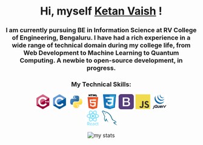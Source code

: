 <h1 align="center">Hi, myself <a href="https://ktnvaish.github.io/website/">Ketan Vaish</a> !</h1>
<h3 align="center">I am currently pursuing BE in Information Science at RV College of Engineering, Bengaluru. I have had a rich experience in a wide range of technical domain during my college life, from Web Development to Machine Learning to Quantum Computing. A newbie to open-source development, in progress.</h3>
<!-- <br> -->
<!-- <p align="center"> <img src="https://komarev.com/ghpvc/?username=satviktiwari" alt="satviktiwari" /> </p> -->
<h3 align="center">My Technical Skills:</h3>
<p align="center">
  <img src="https://raw.githubusercontent.com/devicons/devicon/master/icons/cplusplus/cplusplus-original.svg" alt="cplusplus" width="40" height="40"/>
  <img src="https://raw.githubusercontent.com/devicons/devicon/master/icons/c/c-original.svg" alt="c" width="40" height="40"/>
  <img src="https://raw.githubusercontent.com/devicons/devicon/master/icons/python/python-original.svg" alt="python" width="40" height="40"/>
  <img src="https://raw.githubusercontent.com/devicons/devicon/master/icons/html5/html5-original-wordmark.svg" alt="html5" width="40" height="40"/>
  <img src="https://raw.githubusercontent.com/devicons/devicon/master/icons/css3/css3-original.svg" alt="css3" width="40" height="40"/>
  <code><img height="40" src="https://raw.githubusercontent.com/github/explore/80688e429a7d4ef2fca1e82350fe8e3517d3494d/topics/bootstrap/bootstrap.png"></code>
  <img src="https://raw.githubusercontent.com/devicons/devicon/master/icons/javascript/javascript-original.svg" alt="javascript" width="40" height="40"/> 
  <img src="https://raw.githubusercontent.com/devicons/devicon/master/icons/jquery/jquery-original-wordmark.svg" alt="jquery" width="40" height="40"/> 
  <br>
  <img src="https://raw.githubusercontent.com/devicons/devicon/master/icons/react/react-original-wordmark.svg" alt="react" width="40" height="40"/>
<!--   <img src="https://raw.githubusercontent.com/devicons/devicon/master/icons/nodejs/nodejs-original-wordmark.svg" alt="nodejs" width="40" height="40"/> -->
<!--   <img src="https://raw.githubusercontent.com/devicons/devicon/master/icons/express/express-original-wordmark.svg" alt="express" width="40" height="40"/> -->
<!--   <img src="https://raw.githubusercontent.com/devicons/devicon/master/icons/r/r-original.svg" alt="R Programming" width="40" height="40"/>  -->
  <img src="https://raw.githubusercontent.com/devicons/devicon/master/icons/mysql/mysql-original.svg" alt="MySQL" width="40" height="40"/>
<!--   <img src="https://raw.githubusercontent.com/devicons/devicon/master/icons/mongodb/mongodb-original-wordmark.svg" alt="MongoDB" width="40" height="40"/> -->
</p>
  

<p align="center">
  <img src="https://github-readme-stats.vercel.app/api?username=ktnvaish&&show_icons=true&theme=algolia" title="my stats">
</p>



